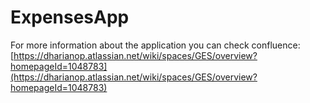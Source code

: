 # ExpensesApp

For more information about the application you can check confluence: [https://dharianop.atlassian.net/wiki/spaces/GES/overview?homepageId=1048783](https://dharianop.atlassian.net/wiki/spaces/GES/overview?homepageId=1048783)
